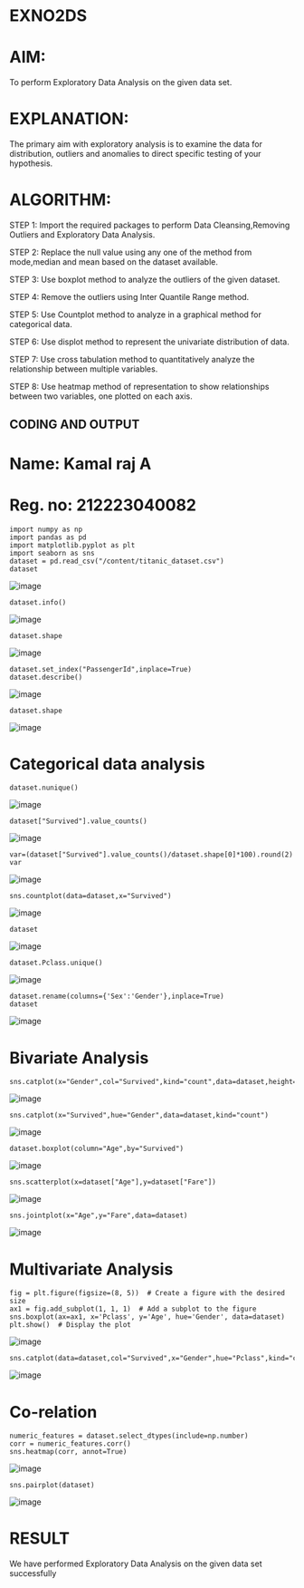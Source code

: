 # EXNO2DS
# AIM:
To perform Exploratory Data Analysis on the given data set.
      
# EXPLANATION:
  The primary aim with exploratory analysis is to examine the data for distribution, outliers and anomalies to direct specific testing of your hypothesis.
  
# ALGORITHM:
STEP 1: Import the required packages to perform Data Cleansing,Removing Outliers and Exploratory Data Analysis.

STEP 2: Replace the null value using any one of the method from mode,median and mean based on the dataset available.

STEP 3: Use boxplot method to analyze the outliers of the given dataset.

STEP 4: Remove the outliers using Inter Quantile Range method.

STEP 5: Use Countplot method to analyze in a graphical method for categorical data.

STEP 6: Use displot method to represent the univariate distribution of data.

STEP 7: Use cross tabulation method to quantitatively analyze the relationship between multiple variables.

STEP 8: Use heatmap method of representation to show relationships between two variables, one plotted on each axis.

## CODING AND OUTPUT
# Name: Kamal raj A
# Reg. no: 212223040082
```
import numpy as np
import pandas as pd
import matplotlib.pyplot as plt
import seaborn as sns
dataset = pd.read_csv("/content/titanic_dataset.csv")
dataset
```
![image](https://github.com/user-attachments/assets/a70c0e29-b0eb-4e43-b3dd-e90e16d29a00)
```
dataset.info()
```
![image](https://github.com/user-attachments/assets/0c33be09-2dcd-4e4f-a4b6-94d848396871)
```
dataset.shape
```
![image](https://github.com/user-attachments/assets/240a948b-6920-4982-9757-c31c90fb01cb)
```
dataset.set_index("PassengerId",inplace=True)
dataset.describe()
```
![image](https://github.com/user-attachments/assets/a920d0e3-adfa-43e0-a48e-6b56675a5bfe)
```
dataset.shape
```
![image](https://github.com/user-attachments/assets/f0cbab29-492b-460d-a481-cc058ac9fc89)
# Categorical data analysis
```
dataset.nunique()
```
![image](https://github.com/user-attachments/assets/16ef097b-1ba2-45bd-be84-c628543c39a3)
```
dataset["Survived"].value_counts()
```
![image](https://github.com/user-attachments/assets/eed26966-2c4e-4c36-82ad-db581702ac0a)
```
var=(dataset["Survived"].value_counts()/dataset.shape[0]*100).round(2)
var
```
![image](https://github.com/user-attachments/assets/e1f04630-73eb-4e27-b95f-b192fb864f20)
```
sns.countplot(data=dataset,x="Survived")
```
![image](https://github.com/user-attachments/assets/f89cbb91-33c0-4610-aa07-804a3bda733c)
```
dataset
```
![image](https://github.com/user-attachments/assets/4ceeea56-26c0-4e82-8274-476b253dfbcd)
```
dataset.Pclass.unique()
```
![image](https://github.com/user-attachments/assets/8029ec35-e18f-4a1f-a3f6-31a9ef131a84)
```
dataset.rename(columns={'Sex':'Gender'},inplace=True)
dataset
```
![image](https://github.com/user-attachments/assets/6acf7ffc-fa49-4a5e-8dc4-62912cf59047)
#  Bivariate Analysis
```
sns.catplot(x="Gender",col="Survived",kind="count",data=dataset,height=5,aspect=.7)
```
![image](https://github.com/user-attachments/assets/4902a078-e693-4520-a2da-a18267bc38bc)
```
sns.catplot(x="Survived",hue="Gender",data=dataset,kind="count")
```
![image](https://github.com/user-attachments/assets/a75ff6db-4227-4152-becf-81104bfb08d4)
```
dataset.boxplot(column="Age",by="Survived")
```
![image](https://github.com/user-attachments/assets/a27fa432-4b20-4fca-a30d-111e7858f10c)
```
sns.scatterplot(x=dataset["Age"],y=dataset["Fare"])
```
![image](https://github.com/user-attachments/assets/5d2aca6b-84db-4bf2-9f72-63efbea99fad)
```
sns.jointplot(x="Age",y="Fare",data=dataset)
```
![image](https://github.com/user-attachments/assets/e2ca2ab0-d3c7-4613-87aa-766753da2171)
# Multivariate Analysis
```
fig = plt.figure(figsize=(8, 5))  # Create a figure with the desired size
ax1 = fig.add_subplot(1, 1, 1)  # Add a subplot to the figure
sns.boxplot(ax=ax1, x='Pclass', y='Age', hue='Gender', data=dataset)
plt.show()  # Display the plot
```
![image](https://github.com/user-attachments/assets/a23875c9-fc29-43d1-8dab-5c697bc2f8b5)
```
sns.catplot(data=dataset,col="Survived",x="Gender",hue="Pclass",kind="count")
```
![image](https://github.com/user-attachments/assets/f6f6af71-b830-461e-a385-dde132e65437)
#  Co-relation
```
numeric_features = dataset.select_dtypes(include=np.number)
corr = numeric_features.corr()
sns.heatmap(corr, annot=True)
```
![image](https://github.com/user-attachments/assets/37ef2714-3194-46e9-97c7-5b35895f192c)
```
sns.pairplot(dataset)
```
![image](https://github.com/user-attachments/assets/80576fa5-68ae-4785-af65-584ec97bf479)


# RESULT
 We have performed Exploratory Data Analysis on the given data set successfully
